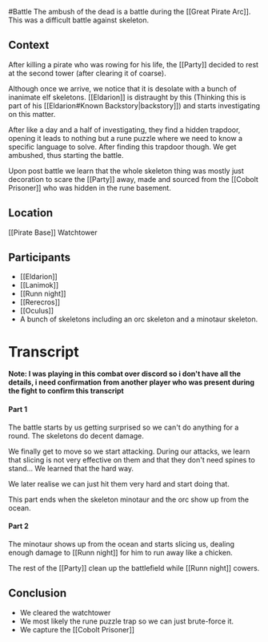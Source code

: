 #Battle 
The ambush of the dead is a battle during the [[Great Pirate Arc]]. This was a difficult battle against skeleton.

## Context
After killing a pirate who was rowing for his life, the [[Party]] decided to rest at the second tower (after clearing it of coarse). 

Although once we arrive, we notice that it is desolate with a bunch of inanimate elf skeletons. [[Eldarion]] is distraught by this (Thinking this is part of his [[Eldarion#Known Backstory|backstory]]) and starts investigating on this matter.

After like a day and a half of investigating, they find a hidden trapdoor, opening it leads to nothing but a rune puzzle where we need to know a specific language to solve. After finding this trapdoor though. We get ambushed, thus starting the battle.

Upon post battle we learn that the whole skeleton thing was mostly just decoration to scare the [[Party]] away, made and sourced from the [[Cobolt Prisoner]] who was hidden in the rune basement.

## Location
[[Pirate Base]] Watchtower

## Participants
- [[Eldarion]]
- [[Lanimok]]
- [[Runn night]]
- [[Rerecros]]
- [[Oculus]]
- A bunch of skeletons including an orc skeleton and a minotaur skeleton.

# Transcript
**Note: I was playing in this combat over discord so i don't have all the details, i need confirmation from another player who was present during the fight to confirm this transcript**
#### Part 1
The battle starts by us getting surprised so we can't do anything for a round.
The skeletons do decent damage.

We finally get to move so we start attacking. During our attacks, we learn that slicing is not very effective on them and that they don't need spines to stand... We learned that the hard way.

We later realise we can just hit them very hard and start doing that.

This part ends when the skeleton minotaur and the orc show up from the ocean.

#### Part 2
The minotaur shows up from the ocean and starts slicing us, dealing enough damage to [[Runn night]] for him to run away like a chicken.

The rest of the [[Party]] clean up the battlefield while [[Runn night]] cowers.


## Conclusion
- We cleared the watchtower
- We most likely the rune puzzle trap so we can just brute-force it.
- We capture the [[Cobolt Prisoner]]